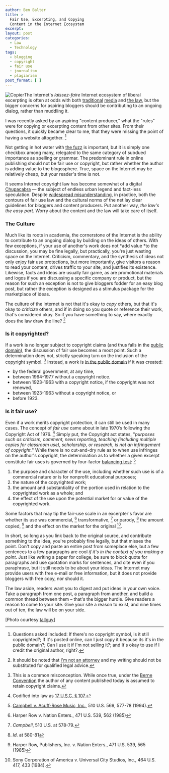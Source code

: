 ```yaml
---
author: Ben Balter
title: >
  Fair Use, Excerpting, and Copying
  Content in the Internet Ecosystem
excerpt:
layout: post
categories:
  - Law
  - Technology
tags:
  - blogging
  - copyright
  - fair use
  - journalism
  - plagiarism
post_format: [ ]
---
```

![][1]The Internet's *laissez-faire* Internet ecosystem of liberal excerpting is often at odds with both [traditional][2] [media][3] and [the law][4], but the bigger concerns for aspiring bloggers should be contributing to an ongoing dialog, rather than muddling it.

I was recently asked by an aspiring "content producer," what the "rules" were for copying or excerpting content from other sites. From their questions, it quickly became clear to me, that they were missing the point of having a website altogether. [^1]

Not getting in hot water with [the fuzz][6] is important, but it is simply one checkbox among many, relegated to the same category of subdued importance as spelling or grammar. The predominant rule in online publishing should not be fair use or copyright, but rather whether the author is adding value to the blogosphere. True, space on the Internet may be relatively cheap, but your reader's time is not.

It seems Internet copyright law has become somewhat of a digital [Chupacabra][7] — the subject of endless urban legend and fact-less speculation. Despite [widespread misunderstanding][8], in practice, both the contours of fair use law and the cultural norms of the net lay clear guidelines for bloggers and content producers. Put another way, *the law's the easy part*. Worry about the content and the law will take care of itself.

### The Culture

Much like its roots in academia, the cornerstone of the Internet is the ability to contribute to an ongoing dialog by building on the ideas of others. With few exceptions, if your use of another's work does not *add value *to the discussion, you may be fine legally, but practically, you're just wasting space on the Internet. Criticism, commentary, and the synthesis of ideas not only enjoy fair use protections, but more importantly, give visitors a reason to read your content, drives traffic to your site, and justifies its existence. Likewise, facts and ideas are usually fair game, as are promotional materials and logos if you are discussing a specific company or product, but the reason for such an exception is not to give bloggers fodder for an easy blog post, but rather the exception is designed as a stimulus package for the marketplace of ideas.

The culture of the internet is not that it's okay to *copy* others, but that it's okay to *criticize* others, and if in doing so you quote or reference their work, that's considered okay. So if you have something to say, where exactly does the law draw the line? [^2]

### Is it copyrighted?

If a work is no longer subject to copyright claims (and thus falls in the [public domain][10]), the discussion of fair use becomes a moot point. Such a determination does not, strictly speaking turn on the inclusion of the copyright symbol. [^3] Instead, a work is [in the public domain][12] if it was created:

*   by the federal government, at any time,
*   between 1964-1977 without a copyright notice.
*   between 1923-1963 with a copyright notice, if the copyright was not renewed,
*   between 1923-1963 without a copyright notice, or
*   before 1923.

### Is it fair use?

Even if a work merits copyright protection, it can still be used in many cases. The concept of *fair use* came about in late 1970′s following the Copyright Act of 1976. [^4] Simply put, the Copyright act states, "*purposes such as criticism, comment, news reporting, teaching (including multiple copies for classroom use), scholarship, or research, is not an infringement of copyright.*" While there is no cut-and-dry rule as to when use infringes on the author's copyright, the determination as to whether a given excerpt constitute fair uses is governed by four-factor [balancing test][14]: [^5]

1.  the purpose and character of the use, including whether such use is of a commercial nature or is for nonprofit educational purposes;
2.  the nature of the copyrighted work;
3.  the amount and substantiality of the portion used in relation to the copyrighted work as a whole; and
4.  the effect of the use upon the potential market for or value of the copyrighted work.

Some factors that may tip the fair-use scale in an excerpter's favor are whether its use was commercial, [^6] transformative, [^7] or parody, [^8] the amount copied, [^9] and the effect on the market for the original [^10].

In short, so long as you link back to the original source, and contribute something to the idea, you're probably fine legally, but that misses the point. Don't copy and paste an entire post from someplace else, but a few sentences to a few paragraphs are cool *if it's in the context of you making a point*. Just like writing a paper for college, be sure to block quote for paragraphs and use quotation marks for sentences, and cite even if you paraphrase, but it still needs to be about your ideas. The Internet may provide users with free e-mail or free information, but it does not provide bloggers with free copy, nor should it.

The law aside, readers want you to digest and put ideas in your own voice. Take a paragraph from one post, a paragraph from another, and build a common thread between them – that's the bigger hurdle. Give readers a reason to come to your site. Give your site a reason to exist, and nine times out of ten, the law will be on your side.

\[Photo courtesy [tallguy][21]\]

[^1]:  Questions asked included: If there's no copyright symbol, is it still copyrighted?; If it's posted online, can I just copy it because its it's in the public domain?; Can I use it if I'm not selling it?; and It's okay to use if I credit the original author, right?. 
[^2]: It should be noted that [I'm not an attorney][23] and my writing should not be substituted for qualified legal advice. 
[^3]: This is a common misconception. While once true, under the [Berne Convention][25] the author of any content published today is assumed to retain copyright claims. 
[^4]: Codified into law as [17 U.S.C. § 107][27].
[^5]: [Campbell v. Acuff-Rose Music, Inc.][29], 510 U.S. 569, 577-78 (1994).
[^6]: Harper Row v. Nation Enters., 471 U.S. 539, 562 (1985)
[^7]: *Campbell*, 510 U.S. at 578-79. 
[^8]: *Id.* at 580-81 
[^9]: Harper Row, Publishers, Inc. v. Nation Enters., 471 U.S. 539, 565 (1985) 
[^10]: Sony Corporation of America v. Universal City Studios, Inc., 464 U.S. 417, 433 (1984). 

 [1]: http://ben.balter.com/wp-content/uploads/2011/04/2146845610_ebd95e5f4e_b-300x200.jpg "Copier"
 [2]: http://www.washingtonpost.com/wp-dyn/content/article/2009/07/31/AR2009073102476.html
 [3]: http://www.niemanlab.org/2009/08/gawker-and-the-washington-post-a-case-study-in-fair-use/
 [4]: http://ilt.eff.org/index.php/Copyright:_Fair_Use
 [5]: #note-2020-1 "Questions asked included: If there's no copyright symbol, is it still copyrighted?; If it's posted online, can I just copy it because its it's in the public domain?; Can I use it if I'm not selling it?; and It's okay to use if I credit the original author, right?."
 [6]: http://www.hulu.com/watch/13576/hot-fuzz-chase
 [7]: http://redvsblue.com/archive/episode.php?id=89
 [8]: http://www.llrx.com/features/bloggersbeware.htm
 [9]: #note-2020-2 "It should be noted that I'm not an attorney and my writing should not be substituted for qualified legal advice."
 [10]: http://www.law.duke.edu/cspd/comics/zoomcomic.html
 [11]: #note-2020-3 "This is a common misconception. While once true, under the Berne Convention the author of any content published today is assumed to retain copyright claims."
 [12]: http://www.unc.edu/~unclng/public-d.htm
 [13]: #note-2020-4 "Codified into law as 17 U.S.C. § 107."
 [14]: http://en.wikipedia.org/wiki/Balancing_test
 [15]: #note-2020-5 "Campbell v. Acuff-Rose Music, Inc., 510 U.S. 569, 577-78 (1994)."
 [16]: #note-2020-6 "Harper Row v. Nation Enters., 471 U.S. 539, 562 (1985)"
 [17]: #note-2020-7 "Campbell, 510 U.S. at 578-79."
 [18]: #note-2020-8 "Id. at 580-81"
 [19]: #note-2020-9 "Harper Row, Publishers, Inc. v. Nation Enters., 471 U.S. 539, 565 (1985)"
 [20]: #note-2020-10 "Sony Corporation of America v. Universal City Studios, Inc., 464 U.S. 417, 433 (1984)."
 [21]: http://www.flickr.com/photos/talllguy/2146845610/
 [23]: http://ben.balter.com/fine-print/
 [25]: http://en.wikipedia.org/wiki/Berne_Convention_for_the_Protection_of_Literary_and_Artistic_Works
 [27]: http://www.law.cornell.edu/uscode/17/107.html
 [29]: http://caselaw.lp.findlaw.com/scripts/getcase.pl?court=usvol=510`invol=569